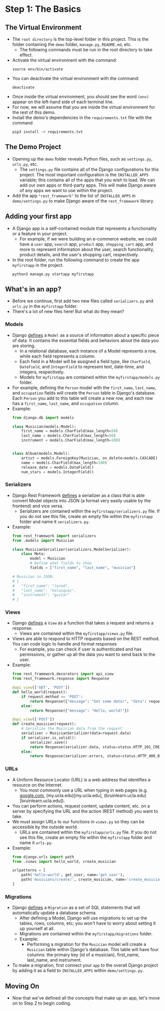 # Step 1: The Basics
## The Virtual Environment
- The `root directory` is the top-level folder in this project. This is the folder containing the `demo` folder, `manage.py`, `README.md`, etc.
    - The following commands must be run in the root directory to take effect.
- Activate the virtual environment with the command:
    ```console
    source env/bin/activate
    ```
- You can deactivate the virtual environment with the command:
    ```console
    deactivate
    ```
- Once inside the virtual environment, you should see the word `(env)` appear on the left-hand side of each terminal line.
- For now, we will assume that you are inside the virtual environment for the rest of this demo.
- Install the demo's dependencies in the `requirements.txt` file with the command
    ```console
    pip3 install -r requirements.txt
    ```

## The Demo Project
- Opening up the `demo` folder reveals Python files, such as `settings.py`, `urls.py`, etc.
    - The `settings.py` file contains all of the Django configurations for this project. The most important configuration is the `INSTALLED_APPS` variable; this contains all of the apps that you wish to load. We can add our own apps or third-party apps. This will make Django aware of any apps we want to use within the project.
- Add the app `"rest_framework"` to the list of `INSTALLED_APPS` in `demo/settings.py` to make Django aware of the `rest_framework` library.

## Adding your first app
- A Django app is a self-contained module that represents a functionality or a feature in your project.
    - For example, if we were building an e-commerce website, we could have a `user` app, `search` app, `product` app, `shopping_cart` app, and more to represent information about the user, search functionality, product details, and the user's shopping cart, respectively.
- In the root folder, run the following command to create the app `myfirstapp` in the project.
    ```console
    python3 manage.py startapp myfirstapp
    ```

## What's in an app?
- Before we continue, first add two new files called `serializers.py` and `urls.py` in the `myfirstapp` folder.
- There's a lot of new files here! But what do they mean?
### Models
- Django [defines](https://docs.djangoproject.com/en/5.1/topics/db/models/) a `Model` as a source of information about a specific piece of data. It contains the essential fields and behaviors about the data you are storing.
    - In a relational database, each instance of a Model represents a row, while each field represents a column.
    - Each field in a Model will be assigned a field type, like `CharField`, `DateField`, and `IntegerField` to represent text, date-time, and integers, respectively.
    - Models for `myfirstapp` are contained within the `myfirstapp/models.py` folder.
- For example, defining the `Person` model with the `first_name`, `last_name`, and `occupation` fields will create the `Person` table in Django's database. Each `Person` you add to this table will create a new row, and each row has a `first_name`, `last_name`, and `occupation` column.
- Example:
    ```py
    from django.db import models

    class Musician(models.Model):
        first_name = models.CharField(max_length=50)
        last_name = models.CharField(max_length=50)
        instrument = models.CharField(max_length=100)


    class Album(models.Model):
        artist = models.ForeignKey(Musician, on_delete=models.CASCADE)
        name = models.CharField(max_length=100)
        release_date = models.DateField()
        num_stars = models.IntegerField()
    ```
### Serializers
- Django Rest Framework [defines](https://www.django-rest-framework.org/api-guide/serializers/) a serializer as a class that is able convert Model objects into JSON (a format very easily usable by the frontend) and vice versa.
    - Serializers are contained within the `myfirstapp/serializers.py` file. If you do not see this file, create an empty file within the `myfirstapp` folder and name it `serializers.py`.
- Example:
    ```py
    from rest_framework import serializers
    from .models import Musician

    class MusicianSerializer(serializers.ModelSerializer):
        class Meta:
            model = Musician
            # Define what fields to show
            fields = ["first_name", "last_name", "musician"]

    # Musician in JSON:
    # {
    #   "first_name": "Jared",
    #   "last_name": "Velasquez",
    #   "instrument": "guitar"
    # }
    ```

### Views
- Django [defines](https://docs.djangoproject.com/en/5.1/topics/http/views/) a `View` as a function that takes a request and returns a response.
    - Views are contained within the `myfirstapp/views.py` file.
- Views are able to respond to HTTP requests based on the REST method. You can code logic to handle and format responses
    - For example, you can check if user is authenticated and has permissions, or gather up all the data you want to send back to the user.
- Example:
    ```py
    from rest_framework.decorators import api_view
    from rest_framework.response import Response

    @api_view(['GET', 'POST'])
    def hello_world(request):
        if request.method == 'POST':
            return Response({"message": "Got some data!", "data": request.data})
        else:
            return Response({"message": "Hello, world!"})

    @api_view(['POST'])
    def create_musician(request):
        # Serialize the Musician data from the request
        serializer = MusicianSerializer(data=request.data)
        if serializer.is_valid():
            serializer.save()
            return Response(serializer.data, status=status.HTTP_201_CREATED)
        else:
            return Response(serializer.errors, status=status.HTTP_400_BAD_REQUEST)
    ```
### URLs
- A Uniform Resource Locator (URL) is a web address that identifies a resource on the Internet.
    - You most commonly use a URL when typing in web pages (e.g. [google.com](google.com), (my.ucla.edu)[my.ucla.edu], (bruinlearn.ucla.edu)[bruinlearn.ucla.edu]).
- You can perform actions, request content, update content, etc. on a server by specifying the URL and the action (REST method) you want to take.
- We must assign URLs to our functions in `views.py` so they can be accessible by the outside world.
    - URLs are contained within the `myfirstapp/urls.py` file. If you do not see this file, create an empty file within the `myfirstapp` folder and name it `urls.py`.
- Example:
    ```py
    from django.urls import path
    from .views import hello_world, create_musician
    
    urlpatterns = [
        path('hello-world', get_user, name='get_user'),
        path('musicians/create/', create_musician, name='create_musician')
    ]
    ```
### Migrations
- Django [defines](https://docs.djangoproject.com/en/5.1/topics/migrations/) a `Migration` as a set of SQL statements that will automatically update a database schema.
    - After defining a Model, Django will use migrations to set up the tables, rows, columns, etc; you won't have to worry about setting it up yourself at all.
    - Migrations are contained within the `myfirstapp/migrations` folder.
    - Example:
        - Performing a migration for the `Musician` model will create a `Musician` table within Django's database. This table will have four columns: the primary key (id of a musician), first_name, last_name, and instrument.
- To make a migration, first connect your `app` to the overall Django project by adding it as a field to `INSTALLED_APPS` within `demo/settings.py`.
## Moving On
- Now that we've defined all the concepts that make up an app, let's move on to Step 2 to begin coding.